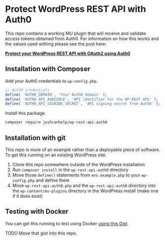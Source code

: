 # Protect WordPress REST API with Auth0

This repo contains a working MU plugin that will receive and validate access tokens obtained from Auth0. For information on how this works and the values used withing please see the post here:

**[Protect your WordPress REST API with OAuth2 using Auth0](https://www.joshcanhelp.com/protect-wordpress-rest-api-with-oauth2-auth0/)**

## Installation with Composer

Add your Auth0 credentials to `wp-config.php`.

```php
// Auth0 credentials
define( 'AUTH0_DOMAIN', 'Your Auth0 domain' );
define( 'AUTH0_API_AUDIENCE', 'API identifier for the WP REST API' );
define( 'AUTH0_API_SIGNING_SECRET', 'API signing secret from Auth0' );
```

Install this package.

```bash
composer require joshcanhelp/wp-rest-api-auth0
```

## Installation with git

This repo is more of an example rather than a deployable piece of software. To get this running on an existing WordPress site:

1. Clone this repo somewhere outside of the WordPress installation
1. Run `composer install` in the `wp-rest-api-auth0` directory
1. Move those `define()` statements from `env.example.php` to your `wp-config.php` and define them
1. Move `wp-rest-api-auth0.php` and the `wp-rest-api-auth0` directory into the `wp-content/mu-plugins` directory in the WordPress install (make one if it does exist)

## Testing with Docker

You can get this running to test using Docker [using this Gist](https://gist.github.com/joshcanhelp/0e35b657ca03142e3d79595c28bb3ed7).

TODO Move that gist into this repo.
